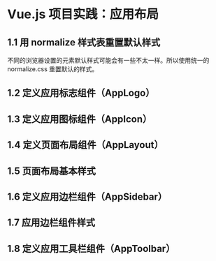 # Vue.js 项目实践：应用布局

## 1.1 用 normalize 样式表重置默认样式

不同的浏览器设置的元素默认样式可能会有一些不太一样。所以使用统一的 normalize.css 重置默认的样式。

## 1.2 定义应用标志组件（AppLogo）

## 1.3 定义应用图标组件（AppIcon）

## 1.4 定义页面布局组件（AppLayout）

## 1.5 页面布局基本样式

## 1.6 定义应用边栏组件（AppSidebar）

## 1.7 应用边栏组件样式

## 1.8 定义应用工具栏组件（AppToolbar）
